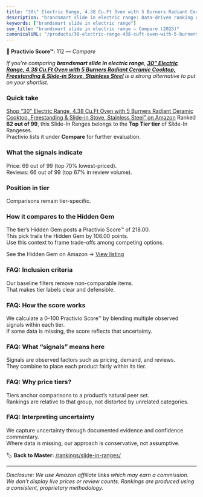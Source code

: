 ```yaml
---
title: "30\" Electric Range, 4.38 Cu.Ft Oven with 5 Burners Radiant Ceramic Cooktop, Freestanding & Slide-in Stove, Stainless Steel"
description: "brandsmart slide in electric range: Data-driven ranking using the Practivio Score™. Positioned by quality, value, demand, findability, momentum."
keywords: ["brandsmart slide in electric range"]
seo_title: "brandsmart slide in electric range — Compare (2025)"
canonicalURL: "/products/30-electric-range-438-cuft-oven-with-5-burners-radiant-ceramic-cooktop-freestanding-slide-in-stove-stainless-steel-B0F9Y42H1R/"
---
```


**🛒 Practivio Score™:** 112 — _Compare_


*If you're comparing **brandsmart slide in electric range**, **[30" Electric Range, 4.38 Cu.Ft Oven with 5 Burners Radiant Ceramic Cooktop, Freestanding & Slide-in Stove, Stainless Steel](https://www.amazon.com/dp/B0F9Y42H1R?tag=practivio-20)** is a strong alternative to put on your shortlist.*
### Quick take
[Shop “30" Electric Range, 4.38 Cu.Ft Oven with 5 Burners Radiant Ceramic Cooktop, Freestanding & Slide-in Stove, Stainless Steel” on Amazon](https://www.amazon.com/dp/B0F9Y42H1R?tag=practivio-20)
Ranked **62 out of 99**, this Slide-In Ranges belongs to the **Top Tier tier** of Slide-In Rangeses.  
Practivio lists it under **Compare** for further evaluation.

### What the signals indicate
Price: 69 out of 99 (top 70% lowest-priced).  
Reviews: 66 out of 99 (top 67% in review volume).  

### Position in tier
Comparisons remain tier-specific.

### How it compares to the Hidden Gem
The tier’s Hidden Gem posts a Practivio Score™ of 218.00.  
This pick trails the Hidden Gem by 106.00 points.  
Use this context to frame trade-offs among competing options.  

See the Hidden Gem on Amazon → [View listing](https://www.amazon.com/dp/B088FZHKKL?tag=practivio-20)

### FAQ: Inclusion criteria
Our baseline filters remove non-comparable items.  
That makes tier labels clear and defensible.

### FAQ: How the score works
We calculate a 0–100 Practivio Score™ by blending multiple observed signals within each tier.  
If some data is missing, the score reflects that uncertainty.

### FAQ: What “signals” means here
Signals are observed factors such as pricing, demand, and reviews.  
They combine to place each product fairly within its tier.

### FAQ: Why price tiers?
Tiers anchor comparisons to a product’s natural peer set.  
Rankings are relative to that group, not distorted by unrelated categories.

### FAQ: Interpreting uncertainty
We capture uncertainty through documented evidence and confidence commentary.  
Where data is missing, our approach is conservative, not assumptive.

<!-- Missing template for Compare/CompareWithinPriceClass -->


🏷️ **Back to Master:** [/rankings/slide-in-ranges/](/rankings/slide-in-ranges/)

---
_Disclosure: We use Amazon affiliate links which may earn a commission. We don’t display live prices or review counts. Rankings are produced using a consistent, proprietary methodology._

